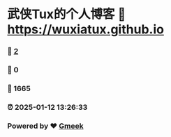 # 武侠Tux的个人博客 :link: https://wuxiatux.github.io 
### :page_facing_up: [2](https://wuxiatux.github.io/tag.html) 
### :speech_balloon: 0 
### :hibiscus: 1665 
### :alarm_clock: 2025-01-12 13:26:33 
### Powered by :heart: [Gmeek](https://github.com/Meekdai/Gmeek)
